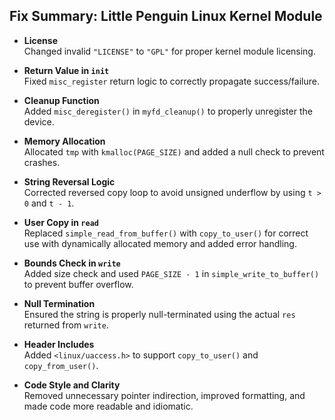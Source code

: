 ## Fix Summary: Little Penguin Linux Kernel Module

- **License**  
   Changed invalid `"LICENSE"` to `"GPL"` for proper kernel module licensing.

- **Return Value in `init`**  
   Fixed `misc_register` return logic to correctly propagate success/failure.

- **Cleanup Function**  
   Added `misc_deregister()` in `myfd_cleanup()` to properly unregister the device.

- **Memory Allocation**  
   Allocated `tmp` with `kmalloc(PAGE_SIZE)` and added a null check to prevent crashes.

- **String Reversal Logic**  
   Corrected reversed copy loop to avoid unsigned underflow by using `t > 0` and `t - 1`.

- **User Copy in `read`**  
   Replaced `simple_read_from_buffer()` with `copy_to_user()` for correct use with dynamically allocated memory and added error handling.

- **Bounds Check in `write`**  
   Added size check and used `PAGE_SIZE - 1` in `simple_write_to_buffer()` to prevent buffer overflow.

- **Null Termination**  
   Ensured the string is properly null-terminated using the actual `res` returned from `write`.

- **Header Includes**  
   Added `<linux/uaccess.h>` to support `copy_to_user()` and `copy_from_user()`.

- **Code Style and Clarity**  
   Removed unnecessary pointer indirection, improved formatting, and made code more readable and idiomatic.
